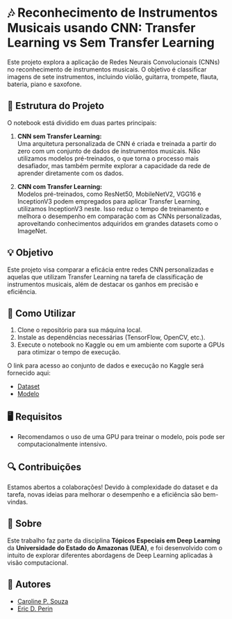 # **🎶 Reconhecimento de Instrumentos Musicais usando CNN: Transfer Learning vs Sem Transfer Learning**

Este projeto explora a aplicação de Redes Neurais Convolucionais (CNNs) no reconhecimento de instrumentos musicais. O objetivo é classificar imagens de sete instrumentos, incluindo violão, guitarra, trompete, flauta, bateria, piano e saxofone.

## **📁 Estrutura do Projeto**

O notebook está dividido em duas partes principais:

1. **CNN sem Transfer Learning:**  
   Uma arquitetura personalizada de CNN é criada e treinada a partir do zero com um conjunto de dados de instrumentos musicais. Não utilizamos modelos pré-treinados, o que torna o processo mais desafiador, mas também permite explorar a capacidade da rede de aprender diretamente com os dados.

2. **CNN com Transfer Learning:**  
   Modelos pré-treinados, como ResNet50, MobileNetV2, VGG16 e InceptionV3 podem empregados para aplicar Transfer Learning, utilizamos InceptionV3 neste. Isso reduz o tempo de treinamento e melhora o desempenho em comparação com as CNNs personalizadas, aproveitando conhecimentos adquiridos em grandes datasets como o ImageNet.

## **💡 Objetivo**
Este projeto visa comparar a eficácia entre redes CNN personalizadas e aquelas que utilizam Transfer Learning na tarefa de classificação de instrumentos musicais, além de destacar os ganhos em precisão e eficiência.

## **🚀 Como Utilizar**
1. Clone o repositório para sua máquina local.
2. Instale as dependências necessárias (TensorFlow, OpenCV, etc.).
3. Execute o notebook no Kaggle ou em um ambiente com suporte a GPUs para otimizar o tempo de execução.

O link para acesso ao conjunto de dados e execução no Kaggle será fornecido aqui:  
- [Dataset](https://www.kaggle.com/datasets/caahps/instrumentsdataset/settings)
- [Modelo](https://www.kaggle.com/code/caahps/musicinstrumentsmodels)

## **🖥️ Requisitos**
- Recomendamos o uso de uma GPU para treinar o modelo, pois pode ser computacionalmente intensivo.

## **🔍 Contribuições**
Estamos abertos a colaborações! Devido à complexidade do dataset e da tarefa, novas ideias para melhorar o desempenho e a eficiência são bem-vindas.

## **🏫 Sobre**
Este trabalho faz parte da disciplina **Tópicos Especiais em Deep Learning** da **Universidade do Estado do Amazonas (UEA)**, e foi desenvolvido com o intuito de explorar diferentes abordagens de Deep Learning aplicadas à visão computacional.

## **👥 Autores**
- [Caroline P. Souza](https://github.com/caahp)
- [Eric D. Perin](https://github.com/ericperinn)
